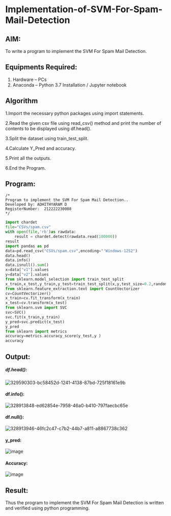 # Implementation-of-SVM-For-Spam-Mail-Detection

## AIM:
To write a program to implement the SVM For Spam Mail Detection.

## Equipments Required:
1. Hardware – PCs
2. Anaconda – Python 3.7 Installation / Jupyter notebook

## Algorithm
1.Import the necessary python packages using import statements.

2.Read the given csv file using read_csv() method and print the number of contents to be displayed using df.head().

3.Split the dataset using train_test_split.

4.Calculate Y_Pred and accuracy.

5.Print all the outputs.

6.End the Program.

## Program:
```
/*
Program to implement the SVM For Spam Mail Detection..
Developed by: ADHITHYARAM D
RegisterNumber:  212222230008
*/
```
```python
import chardet 
file="CSVs/spam.csv"
with open(file,'rb')as rawdata: 
    result = chardet.detect(rawdata.read(100000)) 
result
import pandas as pd 
data=pd.read_csv("CSVs/spam.csv",encoding="'Windows-1252") 
data.head()
data.info()
data.isnull().sum()
x=data["v1"].values 
y=data["v2"].values
from sklearn.model_selection import train_test_split 
x_train,x_test,y_train,y_test=train_test_split(x,y,test_size=0.2,random_state=0)
from sklearn.feature_extraction.text import CountVectorizer 
cv=CountVectorizer()
x_train=cv.fit_transform(x_train) 
x_test=cv.transform(x_test)
from sklearn.svm import SVC 
svc=SVC() 
svc.fit(x_train,y_train) 
y_pred=svc.predict(x_test) 
y_pred
from sklearn import metrics 
accuracy=metrics.accuracy_score(y_test,y )  
accuracy
```

## Output:
##### df.head():
![329590303-bc58452d-1241-4138-87bd-725f18161e9b](https://github.com/Adhithyaram29D/Implementation-of-SVM-For-Spam-Mail-Detection/assets/119393540/f59f30db-3832-4701-b5ec-0381c9fc0af2)

#### df.info():
![328913848-ed62854e-7958-46a0-b410-797faecbc65e](https://github.com/Adhithyaram29D/Implementation-of-SVM-For-Spam-Mail-Detection/assets/119393540/43c833c1-9f69-4fc0-8566-4a92e2407d29)

#### df.null():
![328913946-46fc2c47-c7b2-44b7-a811-a8867738c362](https://github.com/Adhithyaram29D/Implementation-of-SVM-For-Spam-Mail-Detection/assets/119393540/41fd497f-32b9-4c1e-9f83-aac4252f4804)

#### y_pred:
![image](https://github.com/Adhithyaram29D/Implementation-of-SVM-For-Spam-Mail-Detection/assets/119393540/039c0e79-4bfc-474a-83e1-445165e67962)

#### Accuracy:
![image](https://github.com/Adhithyaram29D/Implementation-of-SVM-For-Spam-Mail-Detection/assets/119393540/888b825d-0e49-4a1e-a26f-babce1862d07)

## Result:
Thus the program to implement the SVM For Spam Mail Detection is written and verified using python programming.
